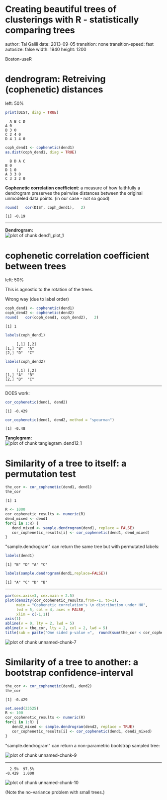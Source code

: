 Creating beautiful trees of clusterings with R - statistically comparing trees
==============================================
author: Tal Galili
date: 2013-09-05
transition: none
transition-speed: fast
autosize: false
width: 1940
height: 1200

Boston-useR








dendrogram: Retreiving (cophenetic) distances
================================================================
left: 50%





```r
print(DIST, diag = TRUE)
```

```
  A B C D
A 0      
B 3 0    
C 2 4 0  
D 4 1 4 0
```

```r
coph_dend1 <- cophenetic(dend1) 
as.dist(coph_dend1, diag = TRUE)
```

```
  B D A C
B 0      
D 1 0    
A 3 3 0  
C 3 3 2 0
```


**Cophenetic correlation coefficient:** a measure of how faithfully a dendrogram preserves the pairwise distances between the original unmodeled data points. (in our case - not so good)


```r
round(   cor(DIST, coph_dend1),   2) 
```

```
[1] -0.19
```



***
**Dendrogram:**
<img src="2013-09-05_Boston-useR_04_tree_inference-figure/dend1_plot_1.png" title="plot of chunk dend1_plot_1" alt="plot of chunk dend1_plot_1" style="display: block; margin: auto;" />






cophenetic correlation coefficient between trees
================================================================
left: 50%

This is agnostic to the rotation of the trees.

Wrong way (due to label order)

```r
coph_dend1 <- cophenetic(dend1) 
coph_dend2 <- cophenetic(dend2) 
round(   cor(coph_dend1, coph_dend2),   2) 
```

```
[1] 1
```

```r
labels(coph_dend1)
```

```
     [,1] [,2]
[1,] "B"  "A" 
[2,] "D"  "C" 
```

```r
labels(coph_dend2)
```

```
     [,1] [,2]
[1,] "A"  "B" 
[2,] "D"  "C" 
```




***


DOES work:


```r
cor_cophenetic(dend1, dend2)
```

```
[1] -0.429
```

```r
cor_cophenetic(dend1, dend2, method = "spearman")
```

```
[1] -0.48
```


**Tanglegram:**
<img src="2013-09-05_Boston-useR_04_tree_inference-figure/tanglegram_dend12_1.png" title="plot of chunk tanglegram_dend12_1" alt="plot of chunk tanglegram_dend12_1" style="display: block; margin: auto;" />




Similarity of a tree to itself: a permutation test
===============================================


```r
the_cor <- cor_cophenetic(dend1, dend1)
the_cor
```

```
[1] 1
```

```r
R <- 1000
cor_cophenetic_results <- numeric(R)
dend_mixed <- dend1
for(i in 1:R) {
   dend_mixed <- sample.dendrogram(dend1, replace = FALSE)
   cor_cophenetic_results[i] <- cor_cophenetic(dend1, dend_mixed)
}
```


"sample.dendrogram" can return the same tree but with permutated labels:


```r
labels(dend1)
```

```
[1] "B" "D" "A" "C"
```

```r
labels(sample.dendrogram(dend1,replace=FALSE))
```

```
[1] "A" "C" "D" "B"
```



***


```r
par(cex.axis=3, cex.main = 2.5)
plot(density(cor_cophenetic_results,from=-1, to=1),
     main = "Cophenetic correlation's \n distribution under H0",
     lwd = 5, col = 4, axes = FALSE,
     xlim = c(-1,1))
axis(1)
abline(v = 0, lty = 2, lwd = 5)
abline(v = the_cor, lty = 2, col = 2, lwd = 5)
title(sub = paste("One sided p-value =",  round(sum(the_cor < cor_cophenetic_results)/ R, 4)))
```

<img src="2013-09-05_Boston-useR_04_tree_inference-figure/unnamed-chunk-7.png" title="plot of chunk unnamed-chunk-7" alt="plot of chunk unnamed-chunk-7" style="display: block; margin: auto;" />




Similarity of a tree to another: a bootstrap confidence-interval
===============================================


```r
the_cor <- cor_cophenetic(dend1, dend2)
the_cor
```

```
[1] -0.429
```

```r
set.seed(23525)
R <- 100
cor_cophenetic_results <- numeric(R)
for(i in 1:R) {
   dend2_mixed <- sample.dendrogram(dend2, replace = TRUE)
   cor_cophenetic_results[i] <- cor_cophenetic(dend1, dend2_mixed)
}
```


"sample.dendrogram" can return a non-parametric bootstrap sampled tree:


<img src="2013-09-05_Boston-useR_04_tree_inference-figure/unnamed-chunk-9.png" title="plot of chunk unnamed-chunk-9" alt="plot of chunk unnamed-chunk-9" style="display: block; margin: auto;" />



***




```
  2.5%  97.5% 
-0.429  1.000 
```

<img src="2013-09-05_Boston-useR_04_tree_inference-figure/unnamed-chunk-10.png" title="plot of chunk unnamed-chunk-10" alt="plot of chunk unnamed-chunk-10" style="display: block; margin: auto;" />


(Note the no-variance problem with small trees.)
